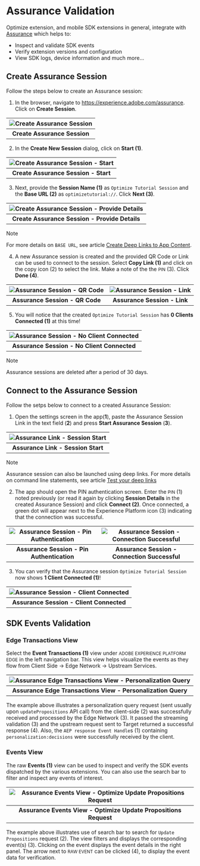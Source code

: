 # Assurance Validation

Optimize extension, and mobile SDK extensions in general, integrate with [Assurance](https://experience.adobe.com/assurance) which helps to:

* Inspect and validate SDK events
* Verify extension versions and configuration
* View SDK logs, device information and much more...

## Create Assurance Session

Follow the steps below to create an Assurance session:

1. In the browser, navigate to https://experience.adobe.com/assurance. Click on **Create Session**.

| ![Create Assurance Session](../assets/assurance-session-create.png?raw=true) |
| :---: |
| **Create Assurance Session** |

2. In the **Create New Session** dialog, click on **Start (1)**.

| ![Create Assurance Session - Start](../assets/assurance-session-create-start.png?raw=true) |
| :---: |
| **Create Assurance Session - Start** |

3. Next, provide the **Session Name (1)** as `Optimize Tutorial Session` and the **Base URL (2)** as `optimizetutorial://`. Click **Next (3)**.

| ![Create Assurance Session - Provide Details](../assets/assurance-session-create-details.png?raw=true) |
| :---: |
| **Create Assurance Session - Provide Details** |

>[!NOTE]
> For more details on `BASE URL`, see article [Create Deep Links to App Content](https://developer.android.com/training/app-links/deep-linking).

4. A new Assurance session is created and the provided QR Code or Link can be used to connect to the session. Select **Copy Link (1)** and 
click on the copy icon (2) to select the link. Make a note of the the <small>PIN</small> (3). Click **Done (4)**.

|![Assurance Session - QR Code](../assets/assurance-session-qrcode.png?raw=true) | ![Assurance Session - Link](../assets/assurance-session-link.png?raw=true) |
| :---: | :---: |
|**Assurance Session - QR Code** | **Assurance Session - Link** |

5. You will notice that the created `Optimize Tutorial Session` has **0 Clients Connected (1)** at this time!

| ![Assurance Session - No Client Connected](../assets/assurance-session-no-client.png?raw=true) |
| :---: |
| **Assurance Session - No Client Connected** |

> [!NOTE]
> Assurance sessions are deleted after a period of 30 days.

## Connect to the Assurance Session

Follow the setps below to connect to a created Assurance Session:

1. Open the settings screen in the app(**1**), paste the Assurance Session Link in the text field (**2**) and press **Start Assurance Session** (**3**).

| ![Assurance Link - Session Start](../assets/assurance-link-app-open.png?raw=true)
| :---: |
| **Assurance Link - Session Start** |

>[!NOTE]
> Assurance session can also be launched using deep links. For more details on command line statements, see article [Test your deep links](https://developer.android.com/training/app-links/deep-linking)

2. The app should open the PIN authentication screen. Enter the <small>PIN</small> (1) noted previously (or read it again by clicking **Session Details** in the created Assurance Session) and click **Connect (2)**. Once connected, a green dot will appear next to the Experience Platform icon (3) indicating that the connection was successful.

|![Assurance Session - Pin Authentication](../assets/assurance-session-pin-auth.png?raw=true)  | ![Assurance Session - Connection Successful](../assets/assurance-session-connection-successful.png?raw=true) |
| :---: | :---: |
| **Assurance Session - Pin Authentication** | **Assurance Session - Connection Successful** |

3. You can verify that the Assurance session `Optimize Tutorial Session` now shows **1 Client Connected (1)**!

| ![Assurance Session - Client Connected](../assets/assurance-session-client-connected.png?raw=true) |
| :---: |
| **Assurance Session - Client Connected** |

## SDK Events Validation

### Edge Transactions View

Select the **Event Transactions (1)** view under <small>ADOBE EXPERIENCE PLATFORM EDGE</small> in the left navigation bar. This view helps visualize the events as they flow from Client Side -> Edge Network -> Upstream Services.

| ![Assurance Edge Transactions View - Personalization Query](../assets/assurance-edge-transactions-personalization-query.png?raw=true) |
| :---: |
| **Assurance Edge Transactions View - Personalization Query** |

The example above illustrates a personalization query request (sent usually upon `updatePropositions` API call) from the client-side (2) was successfully received and processed by the Edge Network (3). It passed the streaming validation (3) and the upstream request sent to Target returned a successful response (4). Also, the `AEP response Event Handle`s (1) containing `personalization:decisions` were successfully received by the client.

### Events View

The raw **Events (1)** view can be used to inspect and verify the SDK events dispatched by the various extensions. You can also use the search bar to filter and inspect any events of interest.

| ![Assurance Events View - Optimize Update Propositions Request](../assets/assurance-events-update-propositions.png?raw=true) |
| :---: |
| **Assurance Events View - Optimize Update Propositions Request** |

The example above illustrates use of search bar to search for `Update Propositions` request (2). The view filters and displays the corresponding event(s) (3). Clicking on the event displays the event details in the right panel. The arrow next to <small>RAW EVENT</small> can be clicked (4), to display the event data for verification.
